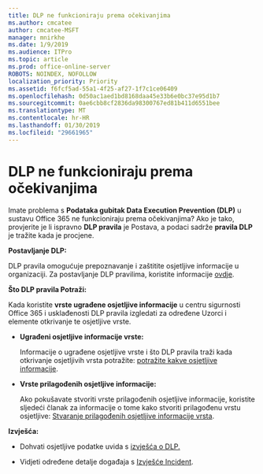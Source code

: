 ```yaml
---
title: DLP ne funkcioniraju prema očekivanjima
ms.author: cmcatee
author: cmcatee-MSFT
manager: mnirkhe
ms.date: 1/9/2019
ms.audience: ITPro
ms.topic: article
ms.prod: office-online-server
ROBOTS: NOINDEX, NOFOLLOW
localization_priority: Priority
ms.assetid: f6fcf5ad-55a1-4f25-af27-1f7c1ce06409
ms.openlocfilehash: 0d50ac1aed1bd8168daa45e33b6e0bc37e95d1b7
ms.sourcegitcommit: 0ae6cbb8cf2836da98300767ed81b411d6551bee
ms.translationtype: MT
ms.contentlocale: hr-HR
ms.lasthandoff: 01/30/2019
ms.locfileid: "29661965"
---
```

# <a name="dlp-not-working-as-expected"></a>DLP ne funkcioniraju prema očekivanjima


Imate problema s **Podataka gubitak Data Execution Prevention (DLP)** u sustavu Office 365 ne funkcioniraju prema očekivanjima? Ako je tako, provjerite je li ispravno **DLP pravila** je Postava, a podaci sadrže **pravila DLP** je tražite kada je procjene. 
  
 **Postavljanje DLP:**
  
DLP pravila omogućuje prepoznavanje i zaštitite osjetljive informacije u organizaciji. Za postavljanje DLP pravilima, koristite informacije [ovdje](https://docs.microsoft.com/office365/securitycompliance/prevent-data-loss#set-up-dlp).
  
 **Što DLP pravila Potraži:**
  
Kada koristite **vrste ugrađene osjetljive informacije** u centru sigurnosti Office 365 i usklađenosti DLP pravila izgledati za određene Uzorci i elemente otkrivanje te osjetljive vrste. 
  
- **Ugrađeni osjetljive informacije vrste:**
    
    Informacije o ugrađene osjetljive vrste i što DLP pravila traži kada otkrivanje osjetljivih vrsta potražite: [potražite kakve osjetljive informacije](https://docs.microsoft.com/office365/securitycompliance/what-the-sensitive-information-types-look-for).
    
- **Vrste prilagođenih osjetljive informacije:**
    
    Ako pokušavate stvoriti vrste prilagođenih osjetljive informacije, koristite sljedeći članak za informacije o tome kako stvoriti prilagođenu vrstu osjetljive: [Stvaranje prilagođenih osjetljive informacije vrsta](https://docs.microsoft.com/office365/securitycompliance/create-a-custom-sensitive-information-type).
    
 **Izvješća:**
  
- Dohvati osjetljive podatke uvida s [izvješća o DLP.](https://docs.microsoft.com/office365/securitycompliance/data-loss-prevention-policies#dlp-reports)
    
- Vidjeti određene detalje događaja s [Izvješće Incident](https://docs.microsoft.com/office365/securitycompliance/data-loss-prevention-policies#incident-reports).
    

